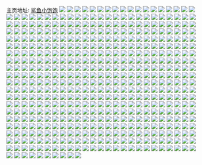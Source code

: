 主页地址: [鲨鱼小饱饱](https://weibo.com/u/1789480170) 
![](https://wx4.sinaimg.cn/mw2000/6aa94ceagy1gjvuoff4nfj21z62yo4qr.jpg) 
![](https://wx4.sinaimg.cn/mw2000/6aa94ceagy1gjvuob6m8dj211y1kw4qp.jpg) 
![](https://wx4.sinaimg.cn/mw2000/6aa94ceagy1gjvuoe8iwlj21z62yox6q.jpg) 
![](https://wx4.sinaimg.cn/mw2000/6aa94ceagy1gjvuoic701j223w35rx6p.jpg) 
![](https://wx4.sinaimg.cn/mw2000/6aa94ceagy1gjvuoggzs8j223w35r1ky.jpg) 
![](https://wx4.sinaimg.cn/mw2000/6aa94ceagy1gjvuobog0tj20u01407dl.jpg) 
![](https://wx4.sinaimg.cn/mw2000/6aa94ceagy1gjvuoc1q4hj215n1jiwu8.jpg) 
![](https://wx4.sinaimg.cn/mw2000/6aa94ceagy1gjvuod6rh3j22802yohdu.jpg) 
![](https://wx4.sinaimg.cn/mw2000/6aa94cealy1gjb9bz4tc2j22802yoe84.jpg) 
![](https://wx4.sinaimg.cn/mw2000/6aa94cealy1gjb9bul800j224m2u5qv6.jpg) 
![](https://wx4.sinaimg.cn/mw2000/6aa94cealy1gjb9bholk0j22802yo1kz.jpg) 
![](https://wx4.sinaimg.cn/mw2000/6aa94cealy1gjb9brh8uuj22802yokjm.jpg) 
![](https://wx4.sinaimg.cn/mw2000/6aa94cealy1gjb9a05mupj21mc25se81.jpg) 
![](https://wx4.sinaimg.cn/mw2000/6aa94cealy1gjb99z3eggj20u0140teo.jpg) 
![](https://wx4.sinaimg.cn/mw2000/6aa94cealy1gjb9atz42qj22c03401l1.jpg) 
![](https://wx4.sinaimg.cn/mw2000/6aa94cealy1gjb9a2ifd1j22802you10.jpg) 
![](https://wx4.sinaimg.cn/mw2000/6aa94cealy1gjb9bn093dj22c03404qs.jpg) 
![](https://wx4.sinaimg.cn/mw2000/6aa94cealy1gjb9a8socij22c0340kjp.jpg) 
![](https://wx4.sinaimg.cn/mw2000/6aa94cealy1gjb9b29b7xj22c0340qv8.jpg) 
![](https://wx4.sinaimg.cn/mw2000/6aa94cealy1gjb9bb92g1j22c0340hdx.jpg) 
![](https://wx4.sinaimg.cn/mw2000/6aa94ceagy1gj6p3ih5mnj227x2yk1kz.jpg) 
![](https://wx4.sinaimg.cn/mw2000/6aa94ceagy1gj6p2x2ecaj22802yokjm.jpg) 
![](https://wx4.sinaimg.cn/mw2000/6aa94ceagy1gj6p31sfgfj227x2yox6s.jpg) 
![](https://wx4.sinaimg.cn/mw2000/6aa94ceagy1gj6p34951wj21w02ioe83.jpg) 
![](https://wx4.sinaimg.cn/mw2000/6aa94ceagy1gj6p3s80e0j21yg2lxnpe.jpg) 
![](https://wx4.sinaimg.cn/mw2000/6aa94ceagy1gj6p3bm2hoj22802yo4qr.jpg) 
![](https://wx4.sinaimg.cn/mw2000/6aa94ceagy1gj6p480mw5j22c0340kjl.jpg) 
![](https://wx4.sinaimg.cn/mw2000/6aa94ceagy1gj6p43ckzej222t2rrx6q.jpg) 
![](https://wx4.sinaimg.cn/mw2000/6aa94ceagy1gj6p2vfggqj21s035s7wh.jpg) 
![](https://wx4.sinaimg.cn/mw2000/6aa94ceagy1gj6p37z9l8j22342s5b29.jpg) 
![](https://wx4.sinaimg.cn/mw2000/6aa94ceagy1gj6p6kg6rjj22c02c04qq.jpg) 
![](https://wx4.sinaimg.cn/mw2000/6aa94ceagy1gj6p35yl7ej22342s5x6p.jpg) 
![](https://wx4.sinaimg.cn/mw2000/6aa94cealy1gj5714ee93j21zb2n3hdv.jpg) 
![](https://wx4.sinaimg.cn/mw2000/6aa94cealy1gj570svv8oj22802yoe84.jpg) 
![](https://wx4.sinaimg.cn/mw2000/6aa94cealy1gj5710ba9dj22802yo4qs.jpg) 
![](https://wx4.sinaimg.cn/mw2000/6aa94cealy1gj5718r2p1j22c03401l0.jpg) 
![](https://wx4.sinaimg.cn/mw2000/6aa94cealy1gj571kjunqj228h2zbe84.jpg) 
![](https://wx4.sinaimg.cn/mw2000/6aa94cealy1gj570jdh2aj22c0340u0z.jpg) 
![](https://wx4.sinaimg.cn/mw2000/6aa94cealy1gj570wfrdtj22br33ou0y.jpg) 
![](https://wx4.sinaimg.cn/mw2000/6aa94cealy1gj571ciqwmj22802yox6q.jpg) 
![](https://wx4.sinaimg.cn/mw2000/6aa94cealy1gj571g90gej22c03404qr.jpg) 
![](https://wx4.sinaimg.cn/mw2000/6aa94ceagy1gj0w6mfsuwj21z52yokjm.jpg) 
![](https://wx4.sinaimg.cn/mw2000/6aa94ceagy1gj0w66ue9xj243c64wb2g.jpg) 
![](https://wx4.sinaimg.cn/mw2000/6aa94ceagy1gj0w690umfj21z52yob2a.jpg) 
![](https://wx4.sinaimg.cn/mw2000/6aa94ceagy1gj0w6pbjeoj243c64wb2e.jpg) 
![](https://wx4.sinaimg.cn/mw2000/6aa94ceagy1gj0w6jzhunj21re2cie82.jpg) 
![](https://wx4.sinaimg.cn/mw2000/6aa94ceagy1gj0w6yzd47j243c64w1l4.jpg) 
![](https://wx4.sinaimg.cn/mw2000/6aa94ceagy1gj0w6l8qahj21z52yo7wi.jpg) 
![](https://wx4.sinaimg.cn/mw2000/6aa94ceagy1gj0w6ecs0gj243c64wkjt.jpg) 
![](https://wx4.sinaimg.cn/mw2000/6aa94ceagy1gj0w6b7l3rj21z52yo7wj.jpg) 
![](https://wx4.sinaimg.cn/mw2000/6aa94cealy1gin58joprwj21o0280e82.jpg) 
![](https://wx4.sinaimg.cn/mw2000/6aa94cealy1gin58grn8oj21o02804qr.jpg) 
![](https://wx4.sinaimg.cn/mw2000/6aa94cealy1gin58nsnvxj22c0340nph.jpg) 
![](https://wx4.sinaimg.cn/mw2000/6aa94cealy1gin58cw2yzj22c0340x6t.jpg) 
![](https://wx4.sinaimg.cn/mw2000/6aa94cealy1gin58t19b3j22c0340qv9.jpg) 
![](https://wx4.sinaimg.cn/mw2000/6aa94cealy1gin58yi5jhj22c0340hdx.jpg) 
![](https://wx4.sinaimg.cn/mw2000/6aa94cealy1gijp4vspn0j21zl2ngu0x.jpg) 
![](https://wx4.sinaimg.cn/mw2000/6aa94cealy1gijp4y0fqdj22652w7hdu.jpg) 
![](https://wx4.sinaimg.cn/mw2000/6aa94cealy1gijp507b4oj22c0340e82.jpg) 
![](https://wx4.sinaimg.cn/mw2000/6aa94cealy1gijp3ao570j22c03401kz.jpg) 
![](https://wx4.sinaimg.cn/mw2000/6aa94cealy1gijp36n6g3j22c03404qr.jpg) 
![](https://wx4.sinaimg.cn/mw2000/6aa94cealy1gijp3e87eij22c03407wj.jpg) 
![](https://wx4.sinaimg.cn/mw2000/6aa94cealy1gijp2o7kggj22c0340b2d.jpg) 
![](https://wx4.sinaimg.cn/mw2000/6aa94cealy1gijp2y4y1uj22c03404qt.jpg) 
![](https://wx4.sinaimg.cn/mw2000/6aa94cealy1gijp330r07j22c0340u11.jpg) 
![](https://wx4.sinaimg.cn/mw2000/6aa94cealy1gig72v57uyj22yo280kjo.jpg) 
![](https://wx4.sinaimg.cn/mw2000/6aa94cealy1gig72zscfmj21o0280e81.jpg) 
![](https://wx4.sinaimg.cn/mw2000/6aa94cealy1gig72yth6hj22802yohdu.jpg) 
![](https://wx4.sinaimg.cn/mw2000/6aa94cealy1gig730y7v5j22c0340x6p.jpg) 
![](https://wx4.sinaimg.cn/mw2000/6aa94cealy1gig72wxeoxj21o0280qv5.jpg) 
![](https://wx4.sinaimg.cn/mw2000/6aa94cealy1gig733wzc4j22802yox6p.jpg) 
![](https://wx4.sinaimg.cn/mw2000/6aa94cealy1gig7389kwyj22c0340qv6.jpg) 
![](https://wx4.sinaimg.cn/mw2000/6aa94cealy1gig736kni8j22c0340npe.jpg) 
![](https://wx4.sinaimg.cn/mw2000/6aa94cealy1gig7357wobj21zq2nm1kx.jpg) 
![](https://wx4.sinaimg.cn/mw2000/6aa94ceagy1giafmhefwdj23xe5w2b2m.jpg) 
![](https://wx4.sinaimg.cn/mw2000/6aa94ceagy1giafm7sbdzj21z62yokjn.jpg) 
![](https://wx4.sinaimg.cn/mw2000/6aa94ceagy1giafmcbeggj22yo1zxqv7.jpg) 
![](https://wx4.sinaimg.cn/mw2000/6aa94ceagy1giafm5yqo8j235s1rv7wi.jpg) 
![](https://wx4.sinaimg.cn/mw2000/6aa94ceagy1giafm4k9tuj21vx2tue82.jpg) 
![](https://wx4.sinaimg.cn/mw2000/6aa94ceagy1giafm9qgfsj22c0340u0x.jpg) 
![](https://wx4.sinaimg.cn/mw2000/6aa94cealy1ghv8lozvobj22802yo7wk.jpg) 
![](https://wx4.sinaimg.cn/mw2000/6aa94cealy1ghv8lf3jelj22802yo4qr.jpg) 
![](https://wx4.sinaimg.cn/mw2000/6aa94cealy1ghv8ld5a36j22802yo1l0.jpg) 
![](https://wx4.sinaimg.cn/mw2000/6aa94cealy1ghv8ll6e4nj22802yo1l1.jpg) 
![](https://wx4.sinaimg.cn/mw2000/6aa94cealy1ghv8m254xqj22c0340hdv.jpg) 
![](https://wx4.sinaimg.cn/mw2000/6aa94cealy1ghv8lhgawcj22c0340hdx.jpg) 
![](https://wx4.sinaimg.cn/mw2000/6aa94cealy1ghv8lykysdj22c03407wl.jpg) 
![](https://wx4.sinaimg.cn/mw2000/6aa94cealy1ghv8l97d33j22c0340nph.jpg) 
![](https://wx4.sinaimg.cn/mw2000/6aa94cealy1ghv8ltwfylj22c03404qu.jpg) 
![](https://wx4.sinaimg.cn/mw2000/6aa94cealy1ghu0zjchf1j22802yokjn.jpg) 
![](https://wx4.sinaimg.cn/mw2000/6aa94cealy1ghu0zmjcqbj222s2rob2b.jpg) 
![](https://wx4.sinaimg.cn/mw2000/6aa94cealy1ghu11hc945j22802yonpg.jpg) 
![](https://wx4.sinaimg.cn/mw2000/6aa94cealy1ghu0zs8hdhj22c0340hdx.jpg) 
![](https://wx4.sinaimg.cn/mw2000/6aa94cealy1ghu11uzkf9j22c03401kz.jpg) 
![](https://wx4.sinaimg.cn/mw2000/6aa94cealy1ghu11bgwbjj22c0340x6t.jpg) 
![](https://wx4.sinaimg.cn/mw2000/6aa94cealy1ghu0zxjghgj22c03404qu.jpg) 
![](https://wx4.sinaimg.cn/mw2000/6aa94cealy1ghu13urpj3j22c0340nph.jpg) 
![](https://wx4.sinaimg.cn/mw2000/6aa94cealy1ghu13pce6ij22c03401l2.jpg) 
![](https://wx4.sinaimg.cn/mw2000/6aa94cealy1ghlyw1lp60j22802yoe81.jpg) 
![](https://wx4.sinaimg.cn/mw2000/6aa94cealy1ghlyw2xaj9j22802yob29.jpg) 
![](https://wx4.sinaimg.cn/mw2000/6aa94cealy1ghlyw51jr0j22802yokjl.jpg) 
![](https://wx4.sinaimg.cn/mw2000/6aa94cealy1ghlyvz1grxj22802yohdt.jpg) 
![](https://wx4.sinaimg.cn/mw2000/6aa94cealy1ghlyw9pzusj22802yo1kz.jpg) 
![](https://wx4.sinaimg.cn/mw2000/6aa94cealy1ghlyw73p3pj22802yonpd.jpg) 
![](https://wx4.sinaimg.cn/mw2000/6aa94cealy1ghclavr6adj21o0280qv5.jpg) 
![](https://wx4.sinaimg.cn/mw2000/6aa94cealy1gh80ts9ue6j21wr2jmqv6.jpg) 
![](https://wx4.sinaimg.cn/mw2000/6aa94cealy1gh80t03qx1j21xc2kg7wj.jpg) 
![](https://wx4.sinaimg.cn/mw2000/6aa94cealy1gh80sgr2sdj22802yo7wl.jpg) 
![](https://wx4.sinaimg.cn/mw2000/6aa94cealy1gh80ud39tpj22c0340e83.jpg) 
![](https://wx4.sinaimg.cn/mw2000/6aa94ceagy1ggrznzf37oj22c0340kjo.jpg) 
![](https://wx4.sinaimg.cn/mw2000/6aa94cealy1ggrzntxvn3j22802you10.jpg) 
![](https://wx4.sinaimg.cn/mw2000/6aa94ceagy1ggrx8c3x1sj226s2you10.jpg) 
![](https://wx4.sinaimg.cn/mw2000/6aa94ceagy1ggrx9dhm84j22802yo1l1.jpg) 
![](https://wx4.sinaimg.cn/mw2000/6aa94ceagy1ggrx8pqtenj21jk21ku0x.jpg) 
![](https://wx4.sinaimg.cn/mw2000/6aa94ceagy1ggrx83v192j22572uye84.jpg) 
![](https://wx4.sinaimg.cn/mw2000/6aa94ceagy1ggrx92okuuj22c0340u10.jpg) 
![](https://wx4.sinaimg.cn/mw2000/6aa94cealy1ggrzo35imjj22c0340kjp.jpg) 
![](https://wx4.sinaimg.cn/mw2000/6aa94cealy1ggrznr6e6tj22762yo1l0.jpg) 
![](https://wx4.sinaimg.cn/mw2000/6aa94cealy1ggjvlnd1lnj226p2wyqv8.jpg) 
![](https://wx4.sinaimg.cn/mw2000/6aa94cealy1ggjvlr1zwlj214l1ovhdt.jpg) 
![](https://wx4.sinaimg.cn/mw2000/6aa94cealy1ggjvmg36wuj223u35s1kz.jpg) 
![](https://wx4.sinaimg.cn/mw2000/6aa94cealy1ggjvm823m0j233m22fkjn.jpg) 
![](https://wx4.sinaimg.cn/mw2000/6aa94cealy1ggjvlwpt3qj22ev1lxnpe.jpg) 
![](https://wx4.sinaimg.cn/mw2000/6aa94cealy1ggjvm2d7yyj222f33mb2b.jpg) 
![](https://wx4.sinaimg.cn/mw2000/6aa94cealy1ggjvlcv5mjj22722xe7wj.jpg) 
![](https://wx4.sinaimg.cn/mw2000/6aa94cealy1ggjvl60uk2j22bc2w61is.jpg) 
![](https://wx4.sinaimg.cn/mw2000/6aa94cealy1ggjvmb7s0uj21nm22ihdt.jpg) 
![](https://wx4.sinaimg.cn/mw2000/6aa94cealy1gg88zbtockj2333444kjo.jpg) 
![](https://wx4.sinaimg.cn/mw2000/6aa94cealy1gg893lspc6j21z32msu0x.jpg) 
![](https://wx4.sinaimg.cn/mw2000/6aa94cealy1gg89365zh2j22212qp1ky.jpg) 
![](https://wx4.sinaimg.cn/mw2000/6aa94cealy1gg88zy1i26j21z32ms4qr.jpg) 
![](https://wx4.sinaimg.cn/mw2000/6aa94cealy1gg890hp18ej223u2t4qv6.jpg) 
![](https://wx4.sinaimg.cn/mw2000/6aa94cealy1gg892qza8tj21z32msqv5.jpg) 
![](https://wx4.sinaimg.cn/mw2000/6aa94cealy1gg88yi7i7fj22dc35sx6p.jpg) 
![](https://wx4.sinaimg.cn/mw2000/6aa94cealy1gg8929q4gzj22qk3nf1kz.jpg) 
![](https://wx4.sinaimg.cn/mw2000/6aa94cealy1gg891k6n2pj2333444qv7.jpg) 
![](https://wx4.sinaimg.cn/mw2000/6aa94ceagy1gg4yb26a4xj21o0280hdu.jpg) 
![](https://wx4.sinaimg.cn/mw2000/6aa94ceagy1gg4yagw036j21o02807wi.jpg) 
![](https://wx4.sinaimg.cn/mw2000/6aa94ceagy1gg4yaj13m5j21o0280x6p.jpg) 
![](https://wx4.sinaimg.cn/mw2000/6aa94ceagy1gg4yazxlf7j21o0280kjm.jpg) 
![](https://wx4.sinaimg.cn/mw2000/6aa94ceagy1gg4yarr0igj22c0340qv8.jpg) 
![](https://wx4.sinaimg.cn/mw2000/6aa94ceagy1gg4yaoobhlj21o0280e83.jpg) 
![](https://wx4.sinaimg.cn/mw2000/6aa94ceagy1gg4yakk19tj22801o01ky.jpg) 
![](https://wx4.sinaimg.cn/mw2000/6aa94ceagy1gg4yalktncj22801o0hdt.jpg) 
![](https://wx4.sinaimg.cn/mw2000/6aa94ceagy1gg4yawkw45j22c03407wl.jpg) 
![](https://wx4.sinaimg.cn/mw2000/6aa94cealy1gg03ovbak6j23402c0qv7.jpg) 
![](https://wx4.sinaimg.cn/mw2000/6aa94cealy1gg03p618c5j23402c0u0z.jpg) 
![](https://wx4.sinaimg.cn/mw2000/6aa94cealy1gg03ozlwm2j22752xj4qr.jpg) 
![](https://wx4.sinaimg.cn/mw2000/6aa94cealy1gg03osve6nj22c0340npf.jpg) 
![](https://wx4.sinaimg.cn/mw2000/6aa94cealy1gg03optz5tj22c03404qr.jpg) 
![](https://wx4.sinaimg.cn/mw2000/6aa94cealy1gg03q0kghnj23402c0e84.jpg) 
![](https://wx4.sinaimg.cn/mw2000/6aa94cealy1gg03onink6j22pb20z4qq.jpg) 
![](https://wx4.sinaimg.cn/mw2000/6aa94cealy1gg03p1r4tlj23402c0b2c.jpg) 
![](https://wx4.sinaimg.cn/mw2000/6aa94cealy1gg03p3tx0tj23402c0e83.jpg) 
![](https://wx4.sinaimg.cn/mw2000/6aa94cealy1gg03pd6p9pj22c0340qv7.jpg) 
![](https://wx4.sinaimg.cn/mw2000/6aa94cealy1gg03om1b5hj23402c0npf.jpg) 
![](https://wx4.sinaimg.cn/mw2000/6aa94cealy1gg03p866atj23402c0e83.jpg) 
![](https://wx4.sinaimg.cn/mw2000/6aa94cealy1gg03pal3nwj22c0340u0z.jpg) 
![](https://wx4.sinaimg.cn/mw2000/6aa94cealy1gg03pid7iij23402c0u0z.jpg) 
![](https://wx4.sinaimg.cn/mw2000/6aa94cealy1gg03pfsvwnj23402c0hdv.jpg) 
![](https://wx4.sinaimg.cn/mw2000/6aa94ceagy1gf51g8iiulj21z72yoe84.jpg) 
![](https://wx4.sinaimg.cn/mw2000/6aa94ceagy1gf51gbk5wkj21z72yob2b.jpg) 
![](https://wx4.sinaimg.cn/mw2000/6aa94ceagy1gf51gl509lj21uz2sd4qr.jpg) 
![](https://wx4.sinaimg.cn/mw2000/6aa94ceagy1gf51gsr8u4j23sg5og1lf.jpg) 
![](https://wx4.sinaimg.cn/mw2000/6aa94ceagy1gf51g5vtosj21z32yob2b.jpg) 
![](https://wx4.sinaimg.cn/mw2000/6aa94ceagy1gf51h5wvjgj21z72yohdu.jpg) 
![](https://wx4.sinaimg.cn/mw2000/6aa94ceagy1gf51h42hf9j21z72yt4qr.jpg) 
![](https://wx4.sinaimg.cn/mw2000/6aa94ceagy1gf51gx8g6bj21ud2rgx6p.jpg) 
![](https://wx4.sinaimg.cn/mw2000/6aa94ceagy1gf51g43wu3j21z72you0y.jpg) 
![](https://wx4.sinaimg.cn/mw2000/6aa94ceagy1gf2peg9iqrj23402c0qv8.jpg) 
![](https://wx4.sinaimg.cn/mw2000/6aa94ceagy1gf2pe60hc6j22c0340qv8.jpg) 
![](https://wx4.sinaimg.cn/mw2000/6aa94ceagy1gf2pdysd84j22c0340b2d.jpg) 
![](https://wx4.sinaimg.cn/mw2000/6aa94ceagy1gf2pe1tm23j22yo280qv7.jpg) 
![](https://wx4.sinaimg.cn/mw2000/6aa94ceagy1gf2pe357dmj22c0340kjn.jpg) 
![](https://wx4.sinaimg.cn/mw2000/6aa94ceagy1gf2pe9uvs2j23402c07wl.jpg) 
![](https://wx4.sinaimg.cn/mw2000/6aa94ceagy1gf2pecyquwj22c0340hdx.jpg) 
![](https://wx4.sinaimg.cn/mw2000/6aa94ceagy1gf2pg35ancj22c0340b2c.jpg) 
![](https://wx4.sinaimg.cn/mw2000/6aa94ceagy1gf2pemvhkqj23402c0kjp.jpg) 
![](https://wx4.sinaimg.cn/mw2000/6aa94cealy1gewv3iouynj22zf4h67wp.jpg) 
![](https://wx4.sinaimg.cn/mw2000/6aa94cealy1gewv46d4bfj22wh4cqb2g.jpg) 
![](https://wx4.sinaimg.cn/mw2000/6aa94cealy1gewv3ctv3nj24vi31k4qv.jpg) 
![](https://wx4.sinaimg.cn/mw2000/6aa94cealy1gewv2vm0ghj22wh4cqnpl.jpg) 
![](https://wx4.sinaimg.cn/mw2000/6aa94cealy1gewv2pp823j21z42yo1ky.jpg) 
![](https://wx4.sinaimg.cn/mw2000/6aa94cealy1gewv35jwjwj22wb4cgb2g.jpg) 
![](https://wx4.sinaimg.cn/mw2000/6aa94cealy1gewv37tx9rj223u35su0x.jpg) 
![](https://wx4.sinaimg.cn/mw2000/6aa94cealy1gewv409lv0j22rt45q7wo.jpg) 
![](https://wx4.sinaimg.cn/mw2000/6aa94cealy1gewv3qmegnj23z82nhe87.jpg) 
![](https://wx4.sinaimg.cn/mw2000/6aa94cealy1gej42tq5lrj21z32yonpe.jpg) 
![](https://wx4.sinaimg.cn/mw2000/6aa94cealy1gej43oueazj21z22ym7wi.jpg) 
![](https://wx4.sinaimg.cn/mw2000/6aa94cealy1gej42iau4ij223u35snpe.jpg) 
![](https://wx4.sinaimg.cn/mw2000/6aa94cealy1gej42nogdij235s23unpf.jpg) 
![](https://wx4.sinaimg.cn/mw2000/6aa94cealy1gej42qrs1aj22yo1z31kz.jpg) 
![](https://wx4.sinaimg.cn/mw2000/6aa94cealy1gej42khgkaj22yo1z3hdv.jpg) 
![](https://wx4.sinaimg.cn/mw2000/6aa94cealy1gej422gbh7j21z32yox6r.jpg) 
![](https://wx4.sinaimg.cn/mw2000/6aa94cealy1gej42cts4gj23344moqve.jpg) 
![](https://wx4.sinaimg.cn/mw2000/6aa94cealy1gej425vtxbj21z32yo7wk.jpg) 
![](https://wx4.sinaimg.cn/mw2000/6aa94cealy1gehqk04taqj22c0340e82.jpg) 
![](https://wx4.sinaimg.cn/mw2000/6aa94cealy1gehqkivvs0j22c0340e82.jpg) 
![](https://wx4.sinaimg.cn/mw2000/6aa94cealy1gehqk7sdqnj22c03407wi.jpg) 
![](https://wx4.sinaimg.cn/mw2000/6aa94cealy1gehqkdbi97j22c0340hdt.jpg) 
![](https://wx4.sinaimg.cn/mw2000/6aa94cealy1gehqkfx7j4j22c0340qv5.jpg) 
![](https://wx4.sinaimg.cn/mw2000/6aa94cealy1gehqld9q85j22c0340npd.jpg) 
![](https://wx4.sinaimg.cn/mw2000/6aa94cealy1gehqm476y4j22c03404qq.jpg) 
![](https://wx4.sinaimg.cn/mw2000/6aa94cealy1gehqk55de6j22c03407wh.jpg) 
![](https://wx4.sinaimg.cn/mw2000/6aa94cealy1gehqkajcoyj22c0340hdt.jpg) 
![](https://wx4.sinaimg.cn/mw2000/6aa94cealy1geedmfjsbmj235s1s0e81.jpg) 
![](https://wx4.sinaimg.cn/mw2000/6aa94cealy1geedmw2p5cj235s1s0hdt.jpg) 
![](https://wx4.sinaimg.cn/mw2000/6aa94cealy1geedmssjoxj235s1s0hdt.jpg) 
![](https://wx4.sinaimg.cn/mw2000/6aa94cealy1geedmprctzj235s1s0b29.jpg) 
![](https://wx4.sinaimg.cn/mw2000/6aa94cealy1geedmmok4sj22yo1o01ky.jpg) 
![](https://wx4.sinaimg.cn/mw2000/6aa94cealy1geedmjc7tvj22ds1sgnpd.jpg) 
![](https://wx4.sinaimg.cn/mw2000/6aa94cealy1ge8om3kfgsj22802yo4qs.jpg) 
![](https://wx4.sinaimg.cn/mw2000/6aa94cealy1ge8omnhdv6j23ev2k5hdv.jpg) 
![](https://wx4.sinaimg.cn/mw2000/6aa94cealy1ge8on7rf2jj23ev2k5kjn.jpg) 
![](https://wx4.sinaimg.cn/mw2000/6aa94cealy1ge8ok90329j22v225ab2a.jpg) 
![](https://wx4.sinaimg.cn/mw2000/6aa94cealy1ge8onslhv9j22802yoqv7.jpg) 
![](https://wx4.sinaimg.cn/mw2000/6aa94cealy1ge8okwc5tgj23jy2nz4qs.jpg) 
![](https://wx4.sinaimg.cn/mw2000/6aa94cealy1ge8ooed6byj22802yox6r.jpg) 
![](https://wx4.sinaimg.cn/mw2000/6aa94cealy1ge8ojvj3tij22el37g1kz.jpg) 
![](https://wx4.sinaimg.cn/mw2000/6aa94cealy1ge8olgrrs3j22802yonpf.jpg) 
![](https://wx4.sinaimg.cn/mw2000/6aa94ceagy1ge1p52ldzej21mc25s4qp.jpg) 
![](https://wx4.sinaimg.cn/mw2000/6aa94ceagy1ge1p51u5nvj21gy1ymavs.jpg) 
![](https://wx4.sinaimg.cn/mw2000/6aa94ceagy1ge1p538h9nj21mc25s1kx.jpg) 
![](https://wx4.sinaimg.cn/mw2000/6aa94ceagy1ge1p53qpxwj21c31s47io.jpg) 
![](https://wx4.sinaimg.cn/mw2000/6aa94cealy1ge06ouwytsj22c02c0qv5.jpg) 
![](https://wx4.sinaimg.cn/mw2000/6aa94cealy1ge06osoynmj22c02c01hg.jpg) 
![](https://wx4.sinaimg.cn/mw2000/6aa94cealy1ge06oz5u6lj22c02c0x1o.jpg) 
![](https://wx4.sinaimg.cn/mw2000/6aa94cealy1ge06owz9n3j22c02c0kfg.jpg) 
![](https://wx4.sinaimg.cn/mw2000/6aa94cealy1gdvtzftrq2j223w35su0x.jpg) 
![](https://wx4.sinaimg.cn/mw2000/6aa94cealy1gdvtyyt48pj223w35rnpd.jpg) 
![](https://wx4.sinaimg.cn/mw2000/6aa94cealy1gdvtzcby5fj235r23we84.jpg) 
![](https://wx4.sinaimg.cn/mw2000/6aa94cealy1gdvtz693xij223w35rx6p.jpg) 
![](https://wx4.sinaimg.cn/mw2000/6aa94cealy1gdvtze8bcfj228535se82.jpg) 
![](https://wx4.sinaimg.cn/mw2000/6aa94cealy1gdvtz9mwvoj223w35sx6p.jpg) 
![](https://wx4.sinaimg.cn/mw2000/6aa94cealy1gdvtz7nxrvj223w35snpd.jpg) 
![](https://wx4.sinaimg.cn/mw2000/6aa94cealy1gdvtz4mfjfj223w35rkjl.jpg) 
![](https://wx4.sinaimg.cn/mw2000/6aa94cealy1gdvtz2edrpj22ns3zk4qx.jpg) 
![](https://wx4.sinaimg.cn/mw2000/6aa94cealy1gdvtzh5a3zj223w35r4qq.jpg) 
![](https://wx4.sinaimg.cn/mw2000/6aa94cealy1gduoprj69ij21z5311u0x.jpg) 
![](https://wx4.sinaimg.cn/mw2000/6aa94cealy1gduopu8fo3j223w35re84.jpg) 
![](https://wx4.sinaimg.cn/mw2000/6aa94cealy1gduopx7okgj22ns3zkx6p.jpg) 
![](https://wx4.sinaimg.cn/mw2000/6aa94cealy1gdthw44q3yj22ak324x6r.jpg) 
![](https://wx4.sinaimg.cn/mw2000/6aa94cealy1gdthviyj50j227o2y8kjo.jpg) 
![](https://wx4.sinaimg.cn/mw2000/6aa94cealy1gdthw113cej231429unpf.jpg) 
![](https://wx4.sinaimg.cn/mw2000/6aa94cealy1gdthvv0puuj231429u1l1.jpg) 
![](https://wx4.sinaimg.cn/mw2000/6aa94cealy1gdthvlvr3qj231429ux6r.jpg) 
![](https://wx4.sinaimg.cn/mw2000/6aa94cealy1gdthvg4pz7j231429u000.jpg) 
![](https://wx4.sinaimg.cn/mw2000/6aa94cealy1gdthvygi8wj231429uhdw.jpg) 
![](https://wx4.sinaimg.cn/mw2000/6aa94cealy1gdthwtffm9j231429ukjo.jpg) 
![](https://wx4.sinaimg.cn/mw2000/6aa94cealy1gdthvrgljpj229u314kjm.jpg) 
![](https://wx4.sinaimg.cn/mw2000/6aa94cealy1gdthvpciyjj229b30f1kz.jpg) 
![](https://wx4.sinaimg.cn/mw2000/6aa94cealy1gdthwprz17j231429ux6s.jpg) 
![](https://wx4.sinaimg.cn/mw2000/6aa94cealy1gdthwwel26j231429ub2b.jpg) 
![](https://wx4.sinaimg.cn/mw2000/6aa94cealy1gdho326z3gj22c02c0b2a.jpg) 
![](https://wx4.sinaimg.cn/mw2000/6aa94cealy1gdho2qilujj22c02c0b29.jpg) 
![](https://wx4.sinaimg.cn/mw2000/6aa94cealy1gdho301mu6j22c02c0u0y.jpg) 
![](https://wx4.sinaimg.cn/mw2000/6aa94cealy1gdho2t4rn5j22c02c0b2b.jpg) 
![](https://wx4.sinaimg.cn/mw2000/6aa94cealy1gdho2xviopj22c02c07wi.jpg) 
![](https://wx4.sinaimg.cn/mw2000/6aa94cealy1gdho2or2qjj22c02c0dwf.jpg) 
![](https://wx4.sinaimg.cn/mw2000/6aa94cealy1gdho22r714j22c02c0tx9.jpg) 
![](https://wx4.sinaimg.cn/mw2000/6aa94cealy1gdho24p6gvj22c02c04qp.jpg) 
![](https://wx4.sinaimg.cn/mw2000/6aa94cealy1gdho20qowuj22c02c01kx.jpg) 
![](https://wx4.sinaimg.cn/mw2000/6aa94cealy1gczk8gfpf2j222f2yo4qp.jpg) 
![](https://wx4.sinaimg.cn/mw2000/6aa94cealy1gczk88hyybj243c64wb2f.jpg) 
![](https://wx4.sinaimg.cn/mw2000/6aa94cealy1gcuvoltwlnj21w32u5kjl.jpg) 
![](https://wx4.sinaimg.cn/mw2000/6aa94cealy1gcuvnn6n3wj21qp2m3b29.jpg) 
![](https://wx4.sinaimg.cn/mw2000/6aa94cealy1gcuvnb39kcj21z42yokjn.jpg) 
![](https://wx4.sinaimg.cn/mw2000/6aa94cealy1gcuvp13nyfj21zr2znkjm.jpg) 
![](https://wx4.sinaimg.cn/mw2000/6aa94cealy1gcuvpuog3ej21zr2znb2a.jpg) 
![](https://wx4.sinaimg.cn/mw2000/6aa94cealy1gcuvpg96qcj21zr2znkjm.jpg) 
![](https://wx4.sinaimg.cn/mw2000/6aa94cealy1gcuvocb9nzj21zr2znhdu.jpg) 
![](https://wx4.sinaimg.cn/mw2000/6aa94cealy1gcuvnx2tnrj21zr2znkjl.jpg) 
![](https://wx4.sinaimg.cn/mw2000/6aa94cealy1gcuvnexkwzj21091id1bj.jpg) 
![](https://wx4.sinaimg.cn/mw2000/6aa94ceagy1gco2119ikwj21z32ymhdu.jpg) 
![](https://wx4.sinaimg.cn/mw2000/6aa94ceagy1gco21kelu4j223u35su0z.jpg) 
![](https://wx4.sinaimg.cn/mw2000/6aa94ceagy1gco21536tmj21z32yokjm.jpg) 
![](https://wx4.sinaimg.cn/mw2000/6aa94ceagy1gco20vh4d5j235s4qob2k.jpg) 
![](https://wx4.sinaimg.cn/mw2000/6aa94ceagy1gco217bykoj223u35sx6r.jpg) 
![](https://wx4.sinaimg.cn/mw2000/6aa94ceagy1gco213fv09j21z42yoe83.jpg) 
![](https://wx4.sinaimg.cn/mw2000/6aa94ceagy1gco21dd77kj223u35su0z.jpg) 
![](https://wx4.sinaimg.cn/mw2000/6aa94ceagy1gco21a99igj21z32yoe83.jpg) 
![](https://wx4.sinaimg.cn/mw2000/6aa94ceagy1gco21gqyuhj223u35sx6r.jpg) 
![](https://wx4.sinaimg.cn/mw2000/6aa94cealy1gcme945dvaj22c02c0b2b.jpg) 
![](https://wx4.sinaimg.cn/mw2000/6aa94cealy1gcme9ngtp0j22c02c04qr.jpg) 
![](https://wx4.sinaimg.cn/mw2000/6aa94cealy1gcme8il9bqj22c02c0npe.jpg) 
![](https://wx4.sinaimg.cn/mw2000/6aa94cealy1gcmebs04kwj20yi1pc4qu.jpg) 
![](https://wx4.sinaimg.cn/mw2000/6aa94cealy1gcc9ia9vu8j22c02c0kjl.jpg) 
![](https://wx4.sinaimg.cn/mw2000/6aa94cealy1gcc9i13ffmj22c02c0hdt.jpg) 
![](https://wx4.sinaimg.cn/mw2000/6aa94cealy1gcc9hsrw1qj22c02c0b2a.jpg) 
![](https://wx4.sinaimg.cn/mw2000/6aa94cealy1gcb7la4iw8j21f41w67sb.jpg) 
![](https://wx4.sinaimg.cn/mw2000/6aa94cealy1gcb7l536xkj21fr1x0tt8.jpg) 
![](https://wx4.sinaimg.cn/mw2000/6aa94cealy1gcb7kzrr4pj21fr1x0kha.jpg) 
![](https://wx4.sinaimg.cn/mw2000/6aa94cealy1gcb7kudvt3j21fp1wy1kx.jpg) 
![](https://wx4.sinaimg.cn/mw2000/6aa94cealy1gcb7khhxg9j21fr2k94qp.jpg) 
![](https://wx4.sinaimg.cn/mw2000/6aa94cealy1gcb7kn9m9ij21fl1wrtxk.jpg) 
![](https://wx4.sinaimg.cn/mw2000/6aa94cealy1gcb7jy6nscj21ex1vvqu5.jpg) 
![](https://wx4.sinaimg.cn/mw2000/6aa94cealy1gcb7k3koaaj21fr2k94jr.jpg) 
![](https://wx4.sinaimg.cn/mw2000/6aa94cealy1gcb7kapin7j21fj1wp1kx.jpg) 
![](https://wx4.sinaimg.cn/mw2000/6aa94cealy1gcb7kapin7j21fj1wp1kx.jpg) 
![](https://wx4.sinaimg.cn/mw2000/6aa94cealy1gc0te54yx6j223u35snpf.jpg) 
![](https://wx4.sinaimg.cn/mw2000/6aa94ceagy1gc0w423ysqj223u35sqv7.jpg) 
![](https://wx4.sinaimg.cn/mw2000/6aa94cealy1gc0t9l0y4oj21z32ynb2b.jpg) 
![](https://wx4.sinaimg.cn/mw2000/6aa94cealy1gc0tapkrr6j21z32yo7wj.jpg) 
![](https://wx4.sinaimg.cn/mw2000/6aa94ceagy1gc0w44j1bnj20tr0tr4ai.jpg) 
![](https://wx4.sinaimg.cn/mw2000/6aa94cealy1gc0tcwa0k6j223u35skjn.jpg) 
![](https://wx4.sinaimg.cn/mw2000/6aa94cealy1gc0ta40p7sj21s22o2qv6.jpg) 
![](https://wx4.sinaimg.cn/mw2000/6aa94cealy1gc0tbywo5hj223u35shdx.jpg) 
![](https://wx4.sinaimg.cn/mw2000/6aa94cealy1gc0w3zj2g0j24vy7c0qvh.jpg) 
![](https://wx4.sinaimg.cn/mw2000/6aa94cealy1gbw2e22qqlj234022ox6p.jpg) 
![](https://wx4.sinaimg.cn/mw2000/6aa94cealy1gbw2e8dnqhj234022ox6p.jpg) 
![](https://wx4.sinaimg.cn/mw2000/6aa94cealy1gbw2e9gzvcj222o340u0x.jpg) 
![](https://wx4.sinaimg.cn/mw2000/6aa94cealy1gbw2e54kiyj222o340qv5.jpg) 
![](https://wx4.sinaimg.cn/mw2000/6aa94cealy1gbw2e3vnykj222o340qv5.jpg) 
![](https://wx4.sinaimg.cn/mw2000/6aa94cealy1gbw2e74z41j222o340qv5.jpg) 
![](https://wx4.sinaimg.cn/mw2000/6aa94cealy1gbbcqobue0j22c0340b2e.jpg) 
![](https://wx4.sinaimg.cn/mw2000/6aa94cealy1gbbcqiy3h2j22c0340nph.jpg) 
![](https://wx4.sinaimg.cn/mw2000/6aa94cealy1gbbcqaskeaj22c0340kjq.jpg) 
![](https://wx4.sinaimg.cn/mw2000/6aa94cealy1gbbcr1lnkhj22c0340hdy.jpg) 
![](https://wx4.sinaimg.cn/mw2000/6aa94cealy1gbbcr4ybehj21o0280kjm.jpg) 
![](https://wx4.sinaimg.cn/mw2000/6aa94cealy1gbbcqx93olj22c0340qv9.jpg) 
![](https://wx4.sinaimg.cn/mw2000/6aa94cealy1gbbcqsm3d8j22c0340b2e.jpg) 
![](https://wx4.sinaimg.cn/mw2000/6aa94cealy1gbbcqeyh70j23402c0x6t.jpg) 
![](https://wx4.sinaimg.cn/mw2000/6aa94cealy1gbbcr7wp2xj22c0340kjq.jpg) 
![](https://wx4.sinaimg.cn/mw2000/6aa94ceagy1gb91dd8ppwj22802yo7wk.jpg) 
![](https://wx4.sinaimg.cn/mw2000/6aa94ceagy1gb91e79mo2j22c0340x6t.jpg) 
![](https://wx4.sinaimg.cn/mw2000/6aa94ceagy1gb91eyrshzj20yi1pcdwh.jpg) 
![](https://wx4.sinaimg.cn/mw2000/6aa94ceagy1gb91ed8nr0j22c0340e85.jpg) 
![](https://wx4.sinaimg.cn/mw2000/6aa94ceagy1gb91evoqlvj23402c0kjo.jpg) 
![](https://wx4.sinaimg.cn/mw2000/6aa94ceagy1gb91eommwaj22c0340x6s.jpg) 
![](https://wx4.sinaimg.cn/mw2000/6aa94ceagy1gb91fakjmbj21yj2n9e83.jpg) 
![](https://wx4.sinaimg.cn/mw2000/6aa94ceagy1gb91f7avd1j228a2z2npf.jpg) 
![](https://wx4.sinaimg.cn/mw2000/6aa94ceagy1gb91duqc5ej21o02801kz.jpg) 
![](https://wx4.sinaimg.cn/mw2000/6aa94ceagy1gb91f36i94j22c0340u11.jpg) 
![](https://wx4.sinaimg.cn/mw2000/6aa94ceagy1gb91eiddx4j22c0340hdx.jpg) 
![](https://wx4.sinaimg.cn/mw2000/6aa94ceagy1gb91fn0yk7j22c0340kjp.jpg) 
![](https://wx4.sinaimg.cn/mw2000/6aa94ceagy1gb7o0dzsrpj22c03401l1.jpg) 
![](https://wx4.sinaimg.cn/mw2000/6aa94ceagy1gb7o134l18j22yn27z4qr.jpg) 
![](https://wx4.sinaimg.cn/mw2000/6aa94ceagy1gb7o1vb9ijj22c0340qv8.jpg) 
![](https://wx4.sinaimg.cn/mw2000/6aa94ceagy1gb7o0jyt3zj227u2yg4qs.jpg) 
![](https://wx4.sinaimg.cn/mw2000/6aa94ceagy1gb7o1egetoj22c0340nph.jpg) 
![](https://wx4.sinaimg.cn/mw2000/6aa94ceagy1gb7o173913j22c0340e86.jpg) 
![](https://wx4.sinaimg.cn/mw2000/6aa94ceagy1gb7o1q77hhj22c03404qt.jpg) 
![](https://wx4.sinaimg.cn/mw2000/6aa94ceagy1gb7o1kdgkqj22c0340qv9.jpg) 
![](https://wx4.sinaimg.cn/mw2000/6aa94ceagy1gb7o0vlr8mj22c0340e85.jpg) 
![](https://wx4.sinaimg.cn/mw2000/6aa94ceagy1gb6qr6soxaj22c0340x6r.jpg) 
![](https://wx4.sinaimg.cn/mw2000/6aa94ceagy1gb6qp8yca3j22c0340x6s.jpg) 
![](https://wx4.sinaimg.cn/mw2000/6aa94ceagy1gb6qogiawej23402c0u10.jpg) 
![](https://wx4.sinaimg.cn/mw2000/6aa94ceagy1gb6qqnlsq8j22c0340x6s.jpg) 
![](https://wx4.sinaimg.cn/mw2000/6aa94ceagy1gb6qnr2vlqj20k00zkwqv.jpg) 
![](https://wx4.sinaimg.cn/mw2000/6aa94ceagy1gb6qowu3nvj22c03404qt.jpg) 
![](https://wx4.sinaimg.cn/mw2000/6aa94ceagy1gb6qnnjmh9j22c0340x6r.jpg) 
![](https://wx4.sinaimg.cn/mw2000/6aa94ceagy1gb6qnhrcdlj21zo2nkqv7.jpg) 
![](https://wx4.sinaimg.cn/mw2000/6aa94ceagy1gb6qo0so1dj23402c07wl.jpg) 
![](https://wx4.sinaimg.cn/mw2000/6aa94ceagy1gb3xub2anrj22c0340x6t.jpg) 
![](https://wx4.sinaimg.cn/mw2000/6aa94ceagy1gb3xtydh82j221s32onpg.jpg) 
![](https://wx4.sinaimg.cn/mw2000/6aa94ceagy1gb3xv7y6vmj22802yo1l2.jpg) 
![](https://wx4.sinaimg.cn/mw2000/6aa94ceagy1gb3xtswlltj221s32o1l2.jpg) 
![](https://wx4.sinaimg.cn/mw2000/6aa94ceagy1gb3xu4dktnj221s32oqv9.jpg) 
![](https://wx4.sinaimg.cn/mw2000/6aa94ceagy1gb3xufy21sj22802yob2c.jpg) 
![](https://wx4.sinaimg.cn/mw2000/6aa94ceagy1gb3xukjushj22c0340qv9.jpg) 
![](https://wx4.sinaimg.cn/mw2000/6aa94ceagy1gb3xv1ntb9j229g30lqv9.jpg) 
![](https://wx4.sinaimg.cn/mw2000/6aa94ceagy1gb3xuprmsnj22wu26mkjn.jpg) 
![](https://wx4.sinaimg.cn/mw2000/6aa94ceagy1gb2ua1tq66j22c0340qv6.jpg) 
![](https://wx4.sinaimg.cn/mw2000/6aa94ceagy1gb2u8s619kj22c0340u0y.jpg) 
![](https://wx4.sinaimg.cn/mw2000/6aa94ceagy1gb2u8u80tzj22c0340b2a.jpg) 
![](https://wx4.sinaimg.cn/mw2000/6aa94ceagy1gb2u9s04w0j22c03407wj.jpg) 
![](https://wx4.sinaimg.cn/mw2000/6aa94ceagy1gb2u8q3e6xj22c0340kjm.jpg) 
![](https://wx4.sinaimg.cn/mw2000/6aa94ceagy1gb2u9xju4xj22c0340b2b.jpg) 
![](https://wx4.sinaimg.cn/mw2000/6aa94ceagy1gb2u9cvg5wj22c0340kjm.jpg) 
![](https://wx4.sinaimg.cn/mw2000/6aa94ceagy1gb2u8mnf7fj22c0340kjm.jpg) 
![](https://wx4.sinaimg.cn/mw2000/6aa94ceagy1gb2u8kl0w4j21zq2nm4qq.jpg) 
![](https://wx4.sinaimg.cn/mw2000/6aa94ceagy1gb23ymuvvgj224q2ub1kz.jpg) 
![](https://wx4.sinaimg.cn/mw2000/6aa94ceagy1gb23yqqkkjj224u2ugqv6.jpg) 
![](https://wx4.sinaimg.cn/mw2000/6aa94ceagy1gb240485t9j22zp28r1kz.jpg) 
![](https://wx4.sinaimg.cn/mw2000/6aa94ceagy1gb23ygxigmj22ah31z1kz.jpg) 
![](https://wx4.sinaimg.cn/mw2000/6aa94ceagy1gb2429kc5ij22ah31z7wk.jpg) 
![](https://wx4.sinaimg.cn/mw2000/6aa94ceagy1gb23zo4na9j22ah31zkjn.jpg) 
![](https://wx4.sinaimg.cn/mw2000/6aa94ceagy1gb2419cpphj22802yonpf.jpg) 
![](https://wx4.sinaimg.cn/mw2000/6aa94ceagy1gb23z54u9aj22yo2807wk.jpg) 
![](https://wx4.sinaimg.cn/mw2000/6aa94ceagy1gb23zg4jkcj228p2zmx6q.jpg) 
![](https://wx4.sinaimg.cn/mw2000/6aa94ceagy1gb1321dqxvj225d2v41l0.jpg) 
![](https://wx4.sinaimg.cn/mw2000/6aa94ceagy1gb132jucy4j23402c01l2.jpg) 
![](https://wx4.sinaimg.cn/mw2000/6aa94ceagy1gb1334tsl0j22c0340kjp.jpg) 
![](https://wx4.sinaimg.cn/mw2000/6aa94ceagy1gb133q55mtj22c03404qt.jpg) 
![](https://wx4.sinaimg.cn/mw2000/6aa94ceagy1gb131di6s1j22212qqe83.jpg) 
![](https://wx4.sinaimg.cn/mw2000/6aa94ceagy1gb13450l9tj22c03407wl.jpg) 
![](https://wx4.sinaimg.cn/mw2000/6aa94ceagy1gb134onvfsj22c0340kjq.jpg) 
![](https://wx4.sinaimg.cn/mw2000/6aa94ceagy1gb135eq395j22c03407wm.jpg) 
![](https://wx4.sinaimg.cn/mw2000/6aa94ceagy1gb135zfya3j22c0340b2d.jpg) 
![](https://wx4.sinaimg.cn/mw2000/6aa94ceagy1gazsarugs0j22c0340nph.jpg) 
![](https://wx4.sinaimg.cn/mw2000/6aa94ceagy1gazs9xmidtj22c0340u11.jpg) 
![](https://wx4.sinaimg.cn/mw2000/6aa94ceagy1gazs7sve5nj22c0340qv9.jpg) 
![](https://wx4.sinaimg.cn/mw2000/6aa94ceagy1gazs2n5dk3j22c0340e85.jpg) 
![](https://wx4.sinaimg.cn/mw2000/6aa94ceagy1gazs70o2dvj23402c0npg.jpg) 
![](https://wx4.sinaimg.cn/mw2000/6aa94ceagy1gazs63tsutj22aw32jqv7.jpg) 
![](https://wx4.sinaimg.cn/mw2000/6aa94ceagy1gazs4pbpekj22c0340u0z.jpg) 
![](https://wx4.sinaimg.cn/mw2000/6aa94ceagy1gazs3ojc3yj22c03407wk.jpg) 
![](https://wx4.sinaimg.cn/mw2000/6aa94ceagy1gazs5e0vkvj235s1s0npg.jpg) 
![](https://wx4.sinaimg.cn/mw2000/6aa94cealy1gay1kt33z5j21mc1mcqu4.jpg) 
![](https://wx4.sinaimg.cn/mw2000/6aa94cealy1gaxkrix5tmj22c02c0x6p.jpg) 
![](https://wx4.sinaimg.cn/mw2000/6aa94cealy1gaxkrer9n3j22c02c0x6p.jpg) 
![](https://wx4.sinaimg.cn/mw2000/6aa94cealy1gaxkrgtmdwj22c02c04qq.jpg) 
![](https://wx4.sinaimg.cn/mw2000/6aa94cealy1gaxkrlxedyj22c02c04qq.jpg) 
![](https://wx4.sinaimg.cn/mw2000/6aa94cealy1gam203g6f0j214i14i0zo.jpg) 
![](https://wx4.sinaimg.cn/mw2000/6aa94cealy1gam20490gyj21d91d913q.jpg) 
![](https://wx4.sinaimg.cn/mw2000/6aa94cealy1gam202zgijj22c02c0e81.jpg) 
![](https://wx4.sinaimg.cn/mw2000/6aa94ceagy1gabm9v9v5lj222x2rwe82.jpg) 
![](https://wx4.sinaimg.cn/mw2000/6aa94ceagy1gabm9tt6h7j21o0280e81.jpg) 
![](https://wx4.sinaimg.cn/mw2000/6aa94ceagy1gabm9zinm3j22282qzu0y.jpg) 
![](https://wx4.sinaimg.cn/mw2000/6aa94ceagy1gabm9zinm3j22282qzu0y.jpg) 
![](https://wx4.sinaimg.cn/mw2000/6aa94ceagy1gabme7he6gj20u0140u0x.jpg) 
![](https://wx4.sinaimg.cn/mw2000/6aa94ceagy1gabme63r78j20u0140x6p.jpg) 
![](https://wx4.sinaimg.cn/mw2000/6aa94ceagy1gabma24ictj20u0140kjl.jpg) 
![](https://wx4.sinaimg.cn/mw2000/6aa94ceagy1gaafhkl1b8j22802yo4qr.jpg) 
![](https://wx4.sinaimg.cn/mw2000/6aa94ceagy1gaafhfhp70j22va3tpu0y.jpg) 
![](https://wx4.sinaimg.cn/mw2000/6aa94ceagy1gaafhcnltyj22802yohdv.jpg) 
![](https://wx4.sinaimg.cn/mw2000/6aa94ceagy1gaafhe8m1aj230v4157wj.jpg) 
![](https://wx4.sinaimg.cn/mw2000/6aa94ceagy1gaafhgwecij22802yo4qp.jpg) 
![](https://wx4.sinaimg.cn/mw2000/6aa94ceagy1gaafhik9r8j22x83wb1kz.jpg) 
![](https://wx4.sinaimg.cn/mw2000/6aa94cealy1ga8pomk20bj23if59fkjt.jpg) 
![](https://wx4.sinaimg.cn/mw2000/6aa94cealy1ga8praalscj21ky2dfhdv.jpg) 
![](https://wx4.sinaimg.cn/mw2000/6aa94cealy1ga8ppudfrvj21vo2td7wj.jpg) 
![](https://wx4.sinaimg.cn/mw2000/6aa94cealy1ga8ppb96j4j21z72yo4qs.jpg) 
![](https://wx4.sinaimg.cn/mw2000/6aa94cealy1ga7kxj4hicj21mc25se81.jpg) 
![](https://wx4.sinaimg.cn/mw2000/6aa94cealy1ga7kxtqo7pj21mc25skh7.jpg) 
![](https://wx4.sinaimg.cn/mw2000/6aa94cealy1ga7kxol7pyj21mc25snl5.jpg) 
![](https://wx4.sinaimg.cn/mw2000/6aa94cealy1ga7ky64qehj21mc25se60.jpg) 
![](https://wx4.sinaimg.cn/mw2000/6aa94cealy1ga7ky065yqj21mc25s1kx.jpg) 
![](https://wx4.sinaimg.cn/mw2000/6aa94cealy1ga7kybyqjrj21mc25skg9.jpg) 
![](https://wx4.sinaimg.cn/mw2000/6aa94ceagy1ga7uc5ejvsj21mc25skjl.jpg) 
![](https://wx4.sinaimg.cn/mw2000/6aa94ceagy1ga7uc2im4oj22802yox6q.jpg) 
![](https://wx4.sinaimg.cn/mw2000/6aa94ceagy1ga7uccr9slj22802yohdu.jpg) 
![](https://wx4.sinaimg.cn/mw2000/6aa94ceagy1ga7uc74xp1j222m2rib2a.jpg) 
![](https://wx4.sinaimg.cn/mw2000/6aa94ceagy1ga6hno1s5ej22802yohdu.jpg) 
![](https://wx4.sinaimg.cn/mw2000/6aa94ceagy1ga6hnqcjnjj22c0340e83.jpg) 
![](https://wx4.sinaimg.cn/mw2000/6aa94ceagy1ga6hnt8o80j22c0340qv6.jpg) 
![](https://wx4.sinaimg.cn/mw2000/6aa94ceagy1ga6hnudb7oj226d2wh4qq.jpg) 
![](https://wx4.sinaimg.cn/mw2000/6aa94ceagy1ga7ucro128j22c03401kx.jpg) 
![](https://wx4.sinaimg.cn/mw2000/6aa94cealy1ga168rm65zj21mb25qkjl.jpg) 
![](https://wx4.sinaimg.cn/mw2000/6aa94cealy1ga168wg16nj22c0340hdv.jpg) 
![](https://wx4.sinaimg.cn/mw2000/6aa94cealy1ga168ugyedj22c0340x6q.jpg) 
![](https://wx4.sinaimg.cn/mw2000/6aa94cealy1ga1692aazlj21au1qgnbo.jpg) 
![](https://wx4.sinaimg.cn/mw2000/6aa94cealy1ga168qn6g2j21au1qgnoq.jpg) 
![](https://wx4.sinaimg.cn/mw2000/6aa94cealy1ga168pxyp4j22c03404qr.jpg) 
![](https://wx4.sinaimg.cn/mw2000/6aa94cealy1ga168zxm3lj22c0340b2b.jpg) 
![](https://wx4.sinaimg.cn/mw2000/6aa94cealy1ga168y7aotj22c0340u0y.jpg) 
![](https://wx4.sinaimg.cn/mw2000/6aa94cealy1ga1691tlwdj22c0340e83.jpg) 
![](https://wx4.sinaimg.cn/mw2000/6aa94ceagy1g9s45hor5fj21au1qgtsk.jpg) 
![](https://wx4.sinaimg.cn/mw2000/6aa94ceagy1g9rwa8fk27j21au1qg1bh.jpg) 
![](https://wx4.sinaimg.cn/mw2000/6aa94ceagy1g9rwa7r7c5j21au1qge2c.jpg) 
![](https://wx4.sinaimg.cn/mw2000/6aa94ceagy1g9rwacg2x1j21au1qg1ca.jpg) 
![](https://wx4.sinaimg.cn/mw2000/6aa94ceagy1g9rwa3z0yxj21qg1qg4qp.jpg) 
![](https://wx4.sinaimg.cn/mw2000/6aa94ceagy1g9rwadnfmyj21qg1qgx3v.jpg) 
![](https://wx4.sinaimg.cn/mw2000/6aa94ceagy1g9rwa689ezj21qg1qg4qp.jpg) 
![](https://wx4.sinaimg.cn/mw2000/6aa94ceagy1g9rwa725whj21au1qgww4.jpg) 
![](https://wx4.sinaimg.cn/mw2000/6aa94ceagy1g9rwa4ku05j21au1qgtsd.jpg) 
![](https://wx4.sinaimg.cn/mw2000/6aa94cealy1g9rdj27zvrj21au1qgnku.jpg) 
![](https://wx4.sinaimg.cn/mw2000/6aa94cealy1g9rdj4mtsij21au1qgh7q.jpg) 
![](https://wx4.sinaimg.cn/mw2000/6aa94cealy1g9rdj3sh7nj21au1qg1b6.jpg) 
![](https://wx4.sinaimg.cn/mw2000/6aa94cealy1g9rdj0v0m3j216z1lanm4.jpg) 
![](https://wx4.sinaimg.cn/mw2000/6aa94cealy1g9rdj3ayunj21au1qg4jn.jpg) 
![](https://wx4.sinaimg.cn/mw2000/6aa94cealy1g9rdoyqrfuj21au1qgtq8.jpg) 
![](https://wx4.sinaimg.cn/mw2000/6aa94cealy1g9q9tagwyzj22392scx6p.jpg) 
![](https://wx4.sinaimg.cn/mw2000/6aa94cealy1g9q9t1oocij22392scu0y.jpg) 
![](https://wx4.sinaimg.cn/mw2000/6aa94cealy1g9q9t9dn2gj22392sc4qq.jpg) 
![](https://wx4.sinaimg.cn/mw2000/6aa94cealy1g9q9t5epuyj22392scnpe.jpg) 
![](https://wx4.sinaimg.cn/mw2000/6aa94cealy1g9q9t81op7j22sk3q2kjo.jpg) 
![](https://wx4.sinaimg.cn/mw2000/6aa94cealy1g9q9szjf5ej22392scu0y.jpg) 
![](https://wx4.sinaimg.cn/mw2000/6aa94cealy1g9q9tbmgcgj22392scx6p.jpg) 
![](https://wx4.sinaimg.cn/mw2000/6aa94cealy1g9q9tchzjaj223u2t4npd.jpg) 
![](https://wx4.sinaimg.cn/mw2000/6aa94cealy1g9q9t3upd9j22802yokjn.jpg) 
![](https://wx4.sinaimg.cn/mw2000/6aa94ceagy1g9kivxin3rj22802yohdv.jpg) 
![](https://wx4.sinaimg.cn/mw2000/6aa94ceagy1g9kiwd7kl2j22802yo4qr.jpg) 
![](https://wx4.sinaimg.cn/mw2000/6aa94ceagy1g9kix2s74vj223u35se82.jpg) 
![](https://wx4.sinaimg.cn/mw2000/6aa94ceagy1g9kiwxspsoj21z3339e82.jpg) 
![](https://wx4.sinaimg.cn/mw2000/6aa94ceagy1g9kiw2xatcj22802yokjm.jpg) 
![](https://wx4.sinaimg.cn/mw2000/6aa94ceagy1g9kiwom86hj22tc4807ws.jpg) 
![](https://wx4.sinaimg.cn/mw2000/6aa94ceagy1g9kiw82mnij21z32msx6q.jpg) 
![](https://wx4.sinaimg.cn/mw2000/6aa94ceagy1g9kiw9mw6rj21z32mqu0x.jpg) 
![](https://wx4.sinaimg.cn/mw2000/6aa94ceagy1g9kiw5iypnj21vj2i1npd.jpg) 
![](https://wx4.sinaimg.cn/mw2000/6aa94ceagy1g9dmohgaugj21yk2m31kz.jpg) 
![](https://wx4.sinaimg.cn/mw2000/6aa94ceagy1g9dmok6qkgj22bc3347wk.jpg) 
![](https://wx4.sinaimg.cn/mw2000/6aa94cealy1g96myn0fjwj22802yox6p.jpg) 
![](https://wx4.sinaimg.cn/mw2000/6aa94cealy1g96myzkzvfj22802yokjm.jpg) 
![](https://wx4.sinaimg.cn/mw2000/6aa94cealy1g96myxwx48j22bc3344qq.jpg) 
![](https://wx4.sinaimg.cn/mw2000/6aa94cealy1g96mz2yptij22bc3344qq.jpg) 
![](https://wx4.sinaimg.cn/mw2000/6aa94cealy1g96mtfgicbj215n1jikjq.jpg) 
![](https://wx4.sinaimg.cn/mw2000/6aa94cealy1g96mz1g6nvj22bc334e82.jpg) 
![](https://wx4.sinaimg.cn/mw2000/6aa94cealy1g96myvftctj21w02ioqv5.jpg) 
![](https://wx4.sinaimg.cn/mw2000/6aa94cealy1g96myto82kj215n1ji1l1.jpg) 
![](https://wx4.sinaimg.cn/mw2000/6aa94cealy1g96mywg9paj21qm2bghdt.jpg) 
![](https://wx4.sinaimg.cn/mw2000/6aa94ceagy1g92flk7vszj22o03k01kz.jpg) 
![](https://wx4.sinaimg.cn/mw2000/6aa94ceagy1g92fl8ky6oj22o03k0kjn.jpg) 
![](https://wx4.sinaimg.cn/mw2000/6aa94ceagy1g92flglhroj22o03k0kjn.jpg) 
![](https://wx4.sinaimg.cn/mw2000/6aa94ceagy1g92flsrrjkj223u2t4e82.jpg) 
![](https://wx4.sinaimg.cn/mw2000/6aa94ceagy1g92fkyfqbhj223u2t4b2a.jpg) 
![](https://wx4.sinaimg.cn/mw2000/6aa94ceagy1g92fl12032j21z42mte82.jpg) 
![](https://wx4.sinaimg.cn/mw2000/6aa94ceagy1g92fkvulu0j22o03k0npf.jpg) 
![](https://wx4.sinaimg.cn/mw2000/6aa94ceagy1g92flcnxxej22o03k0u0z.jpg) 
![](https://wx4.sinaimg.cn/mw2000/6aa94ceagy1g92fl4xthej22o03k0u0z.jpg) 
![](https://wx4.sinaimg.cn/mw2000/6aa94ceagy1g90w8k5m6gj215n1jikjq.jpg) 
![](https://wx4.sinaimg.cn/mw2000/6aa94ceagy1g90w93z2d3j215n1jikjq.jpg) 
![](https://wx4.sinaimg.cn/mw2000/6aa94ceagy1g90w990dl7j22c0340b2b.jpg) 
